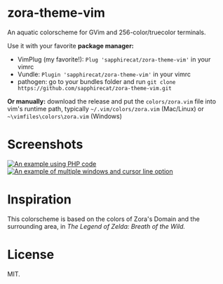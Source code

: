 # zora-theme-vim

An aquatic colorscheme for GVim and 256-color/truecolor terminals.

Use it with your favorite **package manager:**

* VimPlug (my favorite!): `Plug 'sapphirecat/zora-theme-vim'` in your vimrc
* Vundle: `Plugin 'sapphirecat/zora-theme-vim'` in your vimrc
* pathogen: go to your bundles folder and run
  `git clone https://github.com/sapphirecat/zora-theme-vim.git`

**Or manually:** download the release and put the `colors/zora.vim` file into
vim's runtime path, typically `~/.vim/colors/zora.vim` (Mac/Linux) or
`~\vimfiles\colors\zora.vim` (Windows)

# Screenshots

[![An example using PHP code](https://sapphirecat.github.io/images/zora/php.png "PHP Demo")](https://sapphirecat.github.io/images/zora/php.png)  
[![An example of multiple windows and cursor line option](https://sapphirecat.github.io/images/zora/multi.png "Multi/Option Demo")](https://sapphirecat.github.io/images/zora/multi.png)

# Inspiration

This colorscheme is based on the colors of Zora's Domain and the surrounding
area, in _The Legend of Zelda: Breath of the Wild._

# License

MIT.
